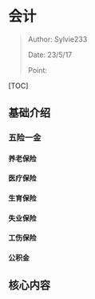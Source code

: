 # 会计

> Author: Sylvie233
>
> Date: 23/5/17
>
> Point:

[TOC]

## 基础介绍

### 五险一金

#### 养老保险

#### 医疗保险

#### 生育保险

#### 失业保险

#### 工伤保险

#### 公积金





## 核心内容









